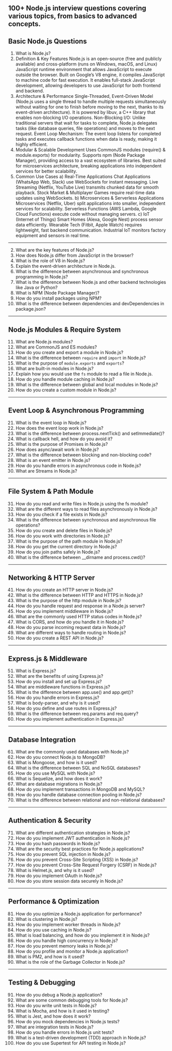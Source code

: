 
**100+ Node.js interview questions** covering various topics, from basics to advanced concepts.
---
 
## **Basic Node.js Questions**  
1. What is Node.js?  
1. Definition & Key Features
Node.js is an open-source (free and publicly available) and cross-platform (runs on Windows, macOS, and Linux) JavaScript runtime environment that allows JavaScript to execute outside the browser.
Built on Google’s V8 engine, it compiles JavaScript to machine code for fast execution.
It enables full-stack JavaScript development, allowing developers to use JavaScript for both frontend and backend.
2. Architecture & Performance
Single-Threaded, Event-Driven Model (Node.js uses a single thread to handle multiple requests simultaneously without waiting for one to finish before moving to the next, thanks to its event-driven architecture). It is powered by libuv, a C++ library that enables non-blocking I/O operations.
Non-Blocking I/O: Unlike traditional servers that wait for tasks to complete, Node.js delegates tasks (like database queries, file operations) and moves to the next request.
Event Loop Mechanism: The event loop listens for completed tasks and executes callback functions when data is ready, making it highly efficient.
3. Modular & Scalable Development
Uses CommonJS modules (require() & module.exports) for modularity.
Supports npm (Node Package Manager), providing access to a vast ecosystem of libraries.
Best suited for microservices architecture, breaking applications into independent services for better scalability.
4. Common Use Cases
a) Real-Time Applications
Chat Applications (WhatsApp Web, Slack) use WebSockets for instant messaging.
Live Streaming (Netflix, YouTube Live) transmits chunked data for smooth playback.
Stock Market & Multiplayer Games require real-time data updates using WebSockets.
b) Microservices & Serverless Applications
Microservices (Netflix, Uber) split applications into smaller, independent services for scalability.
Serverless Functions (AWS Lambda, Google Cloud Functions) execute code without managing servers.
c) IoT (Internet of Things)
Smart Homes (Alexa, Google Nest) process sensor data efficiently.
Wearable Tech (Fitbit, Apple Watch) requires lightweight, fast backend communication.
Industrial IoT monitors factory equipment and sensors in real time.
---
2. What are the key features of Node.js?  
3. How does Node.js differ from JavaScript in the browser?  
4. What is the role of V8 in Node.js?  
5. Explain the event-driven architecture in Node.js.  
6. What is the difference between asynchronous and synchronous programming in Node.js?  
7. What is the difference between Node.js and other backend technologies like Java or Python?  
8. What is NPM (Node Package Manager)?  
9. How do you install packages using NPM?  
10. What is the difference between dependencies and devDependencies in package.json?  
 
---
 
## **Node.js Modules & Require System**  
11. What are Node.js modules?  
12. What are CommonJS and ES modules?  
13. How do you create and export a module in Node.js?  
14. What is the difference between `require` and `import` in Node.js?  
15. What is the purpose of `module.exports` and `exports`?  
16. What are built-in modules in Node.js?  
17. Explain how you would use the `fs` module to read a file in Node.js.  
18. How do you handle module caching in Node.js?  
19. What is the difference between global and local modules in Node.js?  
20. How do you create a custom module in Node.js?  
 
---
 
## **Event Loop & Asynchronous Programming**  
21. What is the event loop in Node.js?  
22. How does the event loop work in Node.js?  
23. What is the difference between process.nextTick() and setImmediate()?  
24. What is callback hell, and how do you avoid it?  
25. What is the purpose of Promises in Node.js?  
26. How does async/await work in Node.js?  
27. What is the difference between blocking and non-blocking code?  
28. What is an event emitter in Node.js?  
29. How do you handle errors in asynchronous code in Node.js?  
30. What are Streams in Node.js?  
 
---
 
## **File System & Path Module**  
31. How do you read and write files in Node.js using the fs module?  
32. What are the different ways to read files asynchronously in Node.js?  
33. How do you check if a file exists in Node.js?  
34. What is the difference between synchronous and asynchronous file operations?  
35. How do you create and delete files in Node.js?  
36. How do you work with directories in Node.js?  
37. What is the purpose of the path module in Node.js?  
38. How do you get the current directory in Node.js?  
39. How do you join paths safely in Node.js?  
40. What is the difference between __dirname and process.cwd()?  
 
---
 
## **Networking & HTTP Server**  
41. How do you create an HTTP server in Node.js?  
42. What is the difference between HTTP and HTTPS in Node.js?  
43. What is the purpose of the http module in Node.js?  
44. How do you handle request and response in a Node.js server?  
45. How do you implement middleware in Node.js?  
46. What are the commonly used HTTP status codes in Node.js?  
47. What is CORS, and how do you handle it in Node.js?  
48. How do you parse incoming request data in Node.js?  
49. What are different ways to handle routing in Node.js?  
50. How do you create a REST API in Node.js?  
 
---
 
## **Express.js & Middleware**  
51. What is Express.js?  
52. What are the benefits of using Express.js?  
53. How do you install and set up Express.js?  
54. What are middleware functions in Express.js?  
55. What is the difference between app.use() and app.get()?  
56. How do you handle errors in Express.js?  
57. What is body-parser, and why is it used?  
58. How do you define and use routes in Express.js?  
59. What is the difference between req.params and req.query?  
60. How do you implement authentication in Express.js?  
 
---
 
## **Database Integration**  
61. What are the commonly used databases with Node.js?  
62. How do you connect Node.js to MongoDB?  
63. What is Mongoose, and how is it used?  
64. What is the difference between SQL and NoSQL databases?  
65. How do you use MySQL with Node.js?  
66. What is Sequelize, and how does it work?  
67. What are database migrations in Node.js?  
68. How do you implement transactions in MongoDB and MySQL?  
69. How do you handle database connection pooling in Node.js?  
70. What is the difference between relational and non-relational databases?  
 
---
 
## **Authentication & Security**  
71. What are different authentication strategies in Node.js?  
72. How do you implement JWT authentication in Node.js?  
73. How do you hash passwords in Node.js?  
74. What are the security best practices for Node.js applications?  
75. How do you prevent SQL injection in Node.js?  
76. How do you prevent Cross-Site Scripting (XSS) in Node.js?  
77. How do you prevent Cross-Site Request Forgery (CSRF) in Node.js?  
78. What is Helmet.js, and why is it used?  
79. How do you implement OAuth in Node.js?  
80. How do you store session data securely in Node.js?  
 
---
 
## **Performance & Optimization**  
81. How do you optimize a Node.js application for performance?  
82. What is clustering in Node.js?  
83. How do you implement worker threads in Node.js?  
84. How do you use caching in Node.js?  
85. What is load balancing, and how do you implement it in Node.js?  
86. How do you handle high concurrency in Node.js?  
87. How do you prevent memory leaks in Node.js?  
88. How do you profile and monitor a Node.js application?  
89. What is PM2, and how is it used?  
90. What is the role of the Garbage Collector in Node.js?  
 
---
 
## **Testing & Debugging**  
91. How do you debug a Node.js application?  
92. What are some common debugging tools for Node.js?  
93. How do you write unit tests in Node.js?  
94. What is Mocha, and how is it used in testing?  
95. What is Jest, and how does it work?  
96. How do you mock dependencies in Node.js tests?  
97. What are integration tests in Node.js?  
98. How do you handle errors in Node.js unit tests?  
99. What is a test-driven development (TDD) approach in Node.js?  
100. How do you use Supertest for API testing in Node.js?

